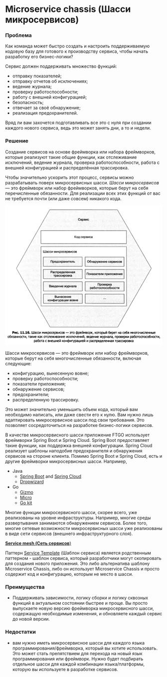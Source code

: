# Microservice chassis (Шасси микросервисов)

### Проблема

Как команда может быстро создать и настроить поддерживаемую кодовую базу для готового к производству сервиса, чтобы начать разработку его бизнес-логики?

Сервис должен поддерживать множество функций:

- отправку показателей;
- отправку отчетов об исключениях;
- ведение журнала;
- проверку работоспособности;
- работу с внешней конфигурацией;
- безопасность;
- отвечает за своё обнаружение;
- реализация предохранителей.

Вряд ли вам захочется подготавливать все это с нуля при создании каждого нового сервиса, ведь это может занять дни, а то и недели.

### Решение

Создание сервисов на основе фреймворка или набора фреймворков, которые реализуют такие общие функции, как отслеживание исключений, ведение журнала, проверка работоспособности, работа с внешней конфигурацией и распределённая трассировка.

Чтобы значительно ускорить этот процесс, сервисы можно разрабатывать поверх микросервисных шасси. *Шасси микросервисов* — это фреймворк или набор фреймворков, которые берут на себя перечисленные обязанности. Для реализации всех этих функций от вас не требуется почти (или даже совсем) никакого кода.

![Untitled](Microservice%20chassis%20(%D0%A8%D0%B0%D1%81%D1%81%D0%B8%20%D0%BC%D0%B8%D0%BA%D1%80%D0%BE%D1%81%D0%B5%D1%80%D0%B2%D0%B8%D1%81%D0%BE%D0%B2)/Untitled.png)

Шасси микросервисов — это фреймворк или набор фреймворков, которые берут на себя многочисленные обязанности, включая следующие:

- конфигурацию, вынесенную вовне;
- проверку работоспособности;
- показатели приложения;
- обнаружение сервисов;
- предохранители;
- распределенную трассировку.

Это может значительно уменьшить объем кода, который вам необходимо напи­сать, или даже свести его к нулю. Вам нужно лишь адаптировать микросервисное шасси под свои требования. Это позволяет сосредоточиться на разработке бизнес-логики сервисов.

В качестве микросервисного шасси приложение FTGO использует фрейм­ворки Spring Boot и Spring Cloud. Spring Boot предоставляет такие функции, как поддержка внешней конфигурации. Spring Cloud реализует шаблоны наподобие предохранителя и обнаружения сервисов на стороне клиента. Помимо Spring Boot и Spring Cloud, есть и другие фреймворки микросервисных шасси. Например,

- Java
    - [Spring Boot](http://projects.spring.io/spring-boot/) and [Spring Cloud](http://cloud.spring.io/)
    - [Dropwizard](https://dropwizard.github.io/)
- Go
    - [Gizmo](http://open.blogs.nytimes.com/2015/12/17/introducing-gizmo/?_r=2)
    - [Micro](https://github.com/micro)
    - [Go kit](https://github.com/go-kit/kit)

Многие функции микросервисного шасси, скорее всего, уже реализованы на уровне инфраструктуры. Например, многие среды развертывания занимаются обнаружением сервисов. Более того, многие сетевые возможности микросервисных шасси уже реализованы в виде сети сервисов (внешнего инфраструктурного слоя).

[**Service mesh (Сеть сервисов**)](../Deployment%20(%D0%A0%D0%B0%D0%B7%D0%B2%D0%B5%D1%80%D1%82%D1%8B%D0%B2%D0%B0%D0%BD%D0%B8%D0%B5%20%D1%81%D0%B5%D1%80%D0%B2%D0%B8%D1%81%D0%BE%D0%B2)/Service%20mesh%20(%D0%A1%D0%B5%D1%82%D1%8C%20%D1%81%D0%B5%D1%80%D0%B2%D0%B8%D1%81%D0%BE%D0%B2).md)

Паттерн [Service Template](https://microservices.io/patterns/service-template.html) (Шаблон сервиса) является родственным паттерном - шаблон сервиса, который разработчики могут скопировать для создания нового приложения. Это либо альтернатива шаблону Microservice Chassis, либо он использует Microservice Chassis и просто содержит код и конфигурацию, которым не место в шасси.

### Преимущества

- Поддерживать зависимости, логику сборки и логику сквозных функций в актуальном состоянии быстрее и проще. Вы просто выпускаете новую версию фреймворка микросервисного шасси, содержащую необходимые изменения, и обновляете каждый сервис до новой версии.

### Недостатки

- вам нужно иметь микросервисное шасси для каждого языка программирования/фреймворка, который вы хотите использовать. Это может стать препятствием для перехода на новый язык программирования или фреймворк. Нужно будет подбирать отдельное шасси для каждой комбинации языка/платформы, которую вы используете в раз­работке сервисов.